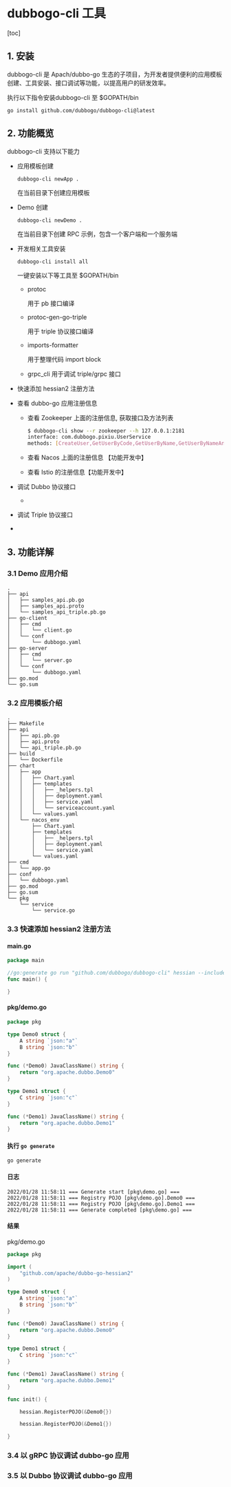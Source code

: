 # dubbogo-cli 工具

[toc]

## 1. 安装

dubbogo-cli 是 Apach/dubbo-go 生态的子项目，为开发者提供便利的应用模板创建、工具安装、接口调试等功能，以提高用户的研发效率。

执行以下指令安装dubbogo-cli 至 $GOPATH/bin

```
go install github.com/dubbogo/dubbogo-cli@latest
```

## 2. 功能概览

dubbogo-cli 支持以下能力

- 应用模板创建

  ```
  dubbogo-cli newApp .
  ```

  在当前目录下创建应用模板

- Demo 创建

  ```
  dubbogo-cli newDemo .
  ```

  在当前目录下创建 RPC 示例，包含一个客户端和一个服务端

- 开发相关工具安装

  ```
  dubbogo-cli install all
  ```

  一键安装以下等工具至 $GOPATH/bin

  - protoc

    用于 pb 接口编译

  - protoc-gen-go-triple

    用于 triple 协议接口编译

  - imports-formatter

    用于整理代码 import block

  - grpc_cli 用于调试 triple/grpc 接口

- 快速添加 hessian2 注册方法

- 查看 dubbo-go 应用注册信息

  - 查看 Zookeeper 上面的注册信息, 获取接口及方法列表

    ```bash
    $ dubbogo-cli show --r zookeeper --h 127.0.0.1:2181
    interface: com.dubbogo.pixiu.UserService
    methods: [CreateUser,GetUserByCode,GetUserByName,GetUserByNameAndAge,GetUserTimeout,UpdateUser,UpdateUserByName]
    ```

  - 查看 Nacos 上面的注册信息 【功能开发中】

  - 查看 Istio 的注册信息【功能开发中】

- 调试 Dubbo 协议接口

  - 

- 调试 Triple 协议接口

- 

  

  

## 3. 功能详解

### 3.1 Demo 应用介绍

```shell
.
├── api
│   ├── samples_api.pb.go
│   ├── samples_api.proto
│   └── samples_api_triple.pb.go
├── go-client
│   ├── cmd
│   │   └── client.go
│   └── conf
│       └── dubbogo.yaml
├── go-server
│   ├── cmd
│   │   └── server.go
│   └── conf
│       └── dubbogo.yaml
├── go.mod
└── go.sum
```



### 3.2 应用模板介绍

```
.
├── Makefile
├── api
│   ├── api.pb.go
│   ├── api.proto
│   └── api_triple.pb.go
├── build
│   └── Dockerfile
├── chart
│   ├── app
│   │   ├── Chart.yaml
│   │   ├── templates
│   │   │   ├── _helpers.tpl
│   │   │   ├── deployment.yaml
│   │   │   ├── service.yaml
│   │   │   └── serviceaccount.yaml
│   │   └── values.yaml
│   └── nacos_env
│       ├── Chart.yaml
│       ├── templates
│       │   ├── _helpers.tpl
│       │   ├── deployment.yaml
│       │   └── service.yaml
│       └── values.yaml
├── cmd
│   └── app.go
├── conf
│   └── dubbogo.yaml
├── go.mod
├── go.sum
└── pkg
    └── service
        └── service.go

```



### 3.3 快速添加 hessian2 注册方法 

#### main.go

```go
package main

//go:generate go run "github.com/dubbogo/dubbogo-cli" hessian --include pkg
func main() {

}
```

#### pkg/demo.go

```go
package pkg

type Demo0 struct {
	A string `json:"a"`
	B string `json:"b"`
}

func (*Demo0) JavaClassName() string {
	return "org.apache.dubbo.Demo0"
}

type Demo1 struct {
	C string `json:"c"`
}

func (*Demo1) JavaClassName() string {
	return "org.apache.dubbo.Demo1"
}

```

#### 执行 `go generate`

```shell
go generate
```

#### 日志

```shell
2022/01/28 11:58:11 === Generate start [pkg\demo.go] ===
2022/01/28 11:58:11 === Registry POJO [pkg\demo.go].Demo0 ===
2022/01/28 11:58:11 === Registry POJO [pkg\demo.go].Demo1 ===
2022/01/28 11:58:11 === Generate completed [pkg\demo.go] ===
```

#### 结果

pkg/demo.go

```go
package pkg

import (
	"github.com/apache/dubbo-go-hessian2"
)

type Demo0 struct {
	A string `json:"a"`
	B string `json:"b"`
}

func (*Demo0) JavaClassName() string {
	return "org.apache.dubbo.Demo0"
}

type Demo1 struct {
	C string `json:"c"`
}

func (*Demo1) JavaClassName() string {
	return "org.apache.dubbo.Demo1"
}

func init() {

	hessian.RegisterPOJO(&Demo0{})

	hessian.RegisterPOJO(&Demo1{})

}

```

### 3.4 以 gRPC 协议调试 dubbo-go 应用

### 3.5 以 Dubbo 协议调试 dubbo-go 应用



